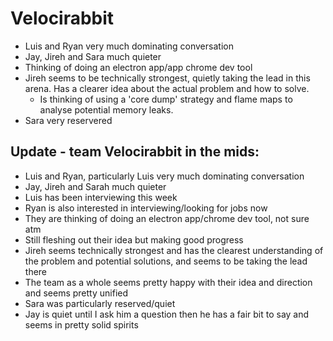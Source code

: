 # Velocirabbit

- Luis and Ryan very much dominating conversation
- Jay, Jireh and Sara much quieter
- Thinking of doing an electron app/app chrome dev tool
- Jireh seems to be technically strongest, quietly taking the lead in this arena. Has a clearer idea about the actual problem and how to solve.
  - Is thinking of using a 'core dump' strategy and flame maps to analyse potential memory leaks.
- Sara very reservered

## Update - team Velocirabbit in the mids:
- Luis and Ryan, particularly Luis very much dominating conversation
- Jay, Jireh and Sarah much quieter
- Luis has been interviewing this week
- Ryan is also interested in interviewing/looking for jobs now
- They are thinking of doing an electron app/chrome dev tool, not sure atm
- Still fleshing out their idea but making good progress
- Jireh seems technically strongest and has the clearest understanding of the problem and potential solutions, and seems to be taking the lead there
- The team as a whole seems pretty happy with their idea and direction and seems pretty unified
- Sara was particularly reserved/quiet
- Jay is quiet until I ask him a question then he has a fair bit to say and seems in pretty solid spirits